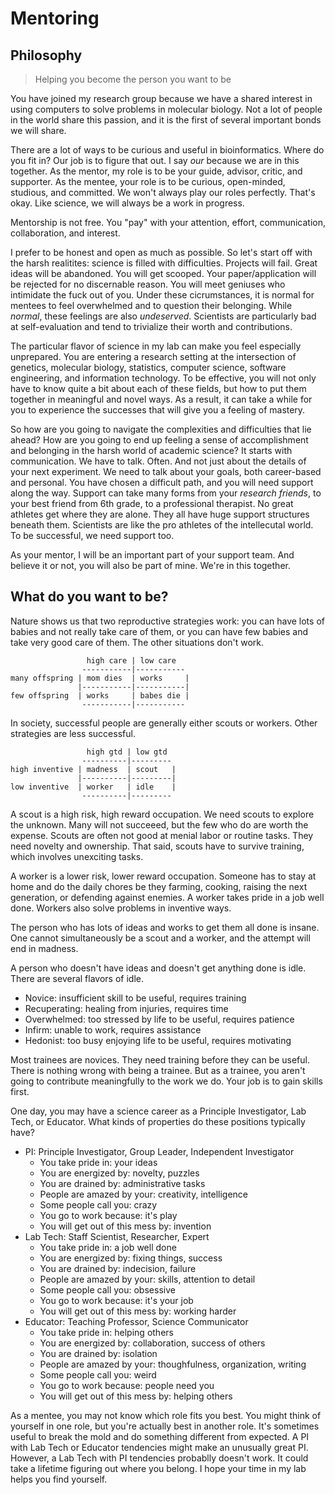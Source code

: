 Mentoring
=========

## Philosophy ##

> Helping you become the person you want to be

You have joined my research group because we have a shared interest in using
computers to solve problems in molecular biology. Not a lot of people in the
world share this passion, and it is the first of several important bonds we
will share.

There are a lot of ways to be curious and useful in bioinformatics. Where do
you fit in? Our job is to figure that out. I say _our_ because we are in this
together. As the mentor, my role is to be your guide, advisor, critic, and
supporter. As the mentee, your role is to be curious, open-minded, studious,
and committed. We won't always play our roles perfectly. That's okay. Like
science, we will always be a work in progress.

Mentorship is not free. You "pay" with your attention, effort, communication,
collaboration, and interest.

I prefer to be honest and open as much as possible. So let's start off with the
harsh realitites: science is filled with difficulties. Projects will fail.
Great ideas will be abandoned. You will get scooped. Your paper/application
will be rejected for no discernable reason. You will meet geniuses who
intimidate the fuck out of you. Under these cicrumstances, it is normal for
mentees to feel overwhelmed and to question their belonging. While _normal_,
these feelings are also _undeserved_. Scientists are particularly bad at
self-evaluation and tend to trivialize their worth and contributions.

The particular flavor of science in my lab can make you feel especially
unprepared. You are entering a research setting at the intersection of
genetics, molecular biology, statistics, computer science, software
engineering, and information technology. To be effective, you will not only
have to know quite a bit about each of these fields, but how to put them
together in meaningful and novel ways. As a result, it can take a while for you
to experience the successes that will give you a feeling of mastery.

So how are you going to navigate the complexities and difficulties that lie
ahead? How are you going to end up feeling a sense of accomplishment and
belonging in the harsh world of academic science? It starts with communication.
We have to talk. Often. And not just about the details of your next experiment.
We need to talk about your goals, both career-based and personal. You have
chosen a difficult path, and you will need support along the way. Support can
take many forms from your _research friends_, to your best friend from 6th
grade, to a professional therapist. No great athletes get where they are alone.
They all have huge support structures beneath them. Scientists are like the pro
athletes of the intellecutal world. To be successful, we need support too.

As your mentor, I will be an important part of your support team. And believe
it or not, you will also be part of mine. We're in this together.

## What do you want to be? ##

Nature shows us that two reproductive strategies work: you can have lots of
babies and not really take care of them, or you can have few babies and take
very good care of them. The other situations don't work.

```
                 high care | low care
                -----------|-----------
many offspring | mom dies  | works     |
               |-----------|-----------|
few offspring  | works     | babes die |
                -----------|-----------
```

In society, successful people are generally either scouts or workers. Other
strategies are less successful.

```
                 high gtd | low gtd
                ----------|---------
high inventive | madness  | scout   |
               |----------|---------|
low inventive  | worker   | idle    |
                ----------|---------
```

A scout is a high risk, high reward occupation. We need scouts to explore the
unknown. Many will not succeeed, but the few who do are worth the expense.
Scouts are often not good at menial labor or routine tasks. They need novelty
and ownership. That said, scouts have to survive training, which involves
unexciting tasks.

A worker is a lower risk, lower reward occupation. Someone has to stay at home
and do the daily chores be they farming, cooking, raising the next generation,
or defending against enemies. A worker takes pride in a job well done. Workers
also solve problems in inventive ways.

The person who has lots of ideas and works to get them all done is insane. One
cannot simultaneously be a scout and a worker, and the attempt will end in
madness.

A person who doesn't have ideas and doesn't get anything done is idle. There
are several flavors of idle.

- Novice: insufficient skill to be useful, requires training
- Recuperating: healing from injuries, requires time
- Overwhelmed: too stressed by life to be useful, requires patience
- Infirm: unable to work, requires assistance
- Hedonist: too busy enjoying life to be useful, requires motivating

Most trainees are novices. They need training before they can be useful. There
is nothing wrong with being a trainee. But as a trainee, you aren't going to
contribute meaningfully to the work we do. Your job is to gain skills first.

One day, you may have a science career as a Principle Investigator, Lab Tech,
or Educator. What kinds of properties do these positions typically have?

- PI: Principle Investigator, Group Leader, Independent Investigator
	- You take pride in: your ideas
	- You are energized by: novelty, puzzles
	- You are drained by: administrative tasks
	- People are amazed by your: creativity, intelligence
	- Some people call you: crazy
	- You go to work because: it's play
	- You will get out of this mess by: invention
- Lab Tech: Staff Scientist, Researcher, Expert
	- You take pride in: a job well done
	- You are energized by: fixing things, success
	- You are drained by: indecision, failure
	- People are amazed by your: skills, attention to detail
	- Some people call you: obsessive
	- You go to work because: it's your job
	- You will get out of this mess by: working harder
- Educator: Teaching Professor, Science Communicator
	- You take pride in: helping others
	- You are energized by: collaboration, success of others
	- You are drained by: isolation
	- People are amazed by your: thoughfulness, organization, writing
	- Some people call you: weird
	- You go to work because: people need you
	- You will get out of this mess by: helping others

As a mentee, you may not know which role fits you best. You might think of
yourself in one role, but you're actually best in another role. It's sometimes
useful to break the mold and do something different from expected. A PI with
Lab Tech or Educator tendencies might make an unusually great PI. However, a
Lab Tech with PI tendencies probablly doesn't work. It could take a lifetime
figuring out where you belong. I hope your time in my lab helps you find
yourself.
